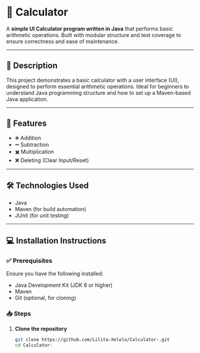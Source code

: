 # 🧮 Calculator

A **simple UI Calculator program written in Java** that performs basic arithmetic operations. Built with modular structure and test coverage to ensure correctness and ease of maintenance.

---

## 📌 Description

This project demonstrates a basic calculator with a user interface (UI), designed to perform essential arithmetic operations. Ideal for beginners to understand Java programming structure and how to set up a Maven-based Java application.

---

## 🚀 Features

- ➕ Addition  
- ➖ Subtraction  
- ✖️ Multiplication  
- ❌ Deleting (Clear Input/Reset)

---

## 🛠 Technologies Used

- Java
- Maven (for build automation)
- JUnit (for unit testing)

---

## 💻 Installation Instructions

### ✅ Prerequisites

Ensure you have the following installed:

- Java Development Kit (JDK 8 or higher)  
- Maven  
- Git (optional, for cloning)

### 📥 Steps

1. **Clone the repository**

   ```bash
   git clone https://github.com/Lilita-Xelelo/Calculator-.git
   cd Calculator-
